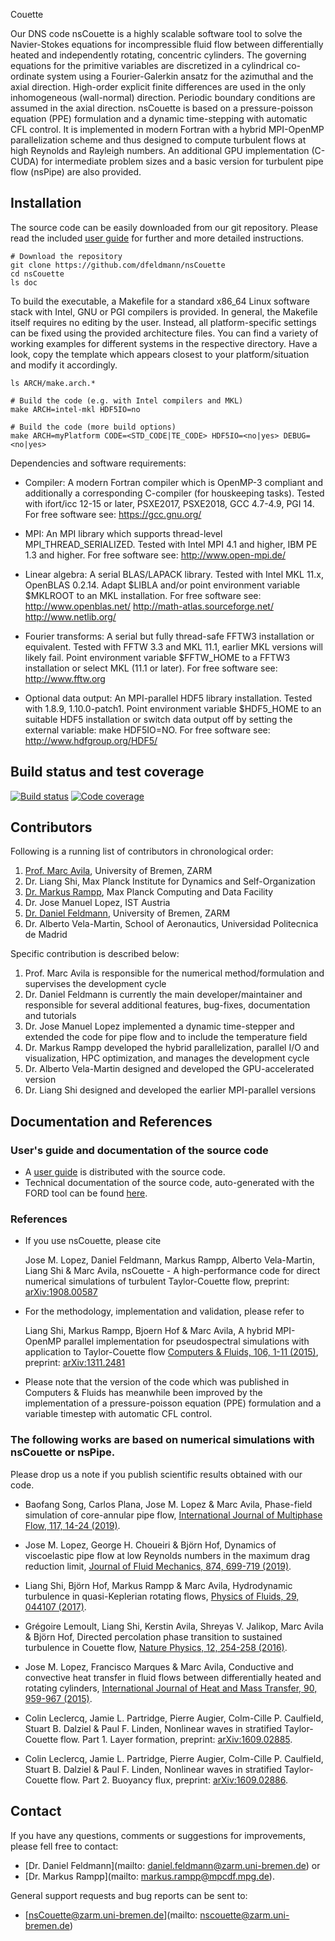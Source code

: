 Couette

Our DNS code nsCouette is a highly scalable software tool to solve the Navier-Stokes equations for incompressible fluid flow between differentially heated and independently rotating, concentric cylinders. The governing equations for the primitive variables are discretized in a cylindrical co-ordinate system using a Fourier-Galerkin ansatz for the azimuthal and the axial direction. High-order explicit finite differences are used in the only inhomogeneous (wall-normal) direction. Periodic boundary conditions are assumed in the axial direction. nsCouette is based on a pressure-poisson equation (PPE) formulation and a dynamic time-stepping with automatic CFL control. It is implemented in modern Fortran with a hybrid MPI-OpenMP parallelization scheme and thus designed to compute turbulent flows at high Reynolds and Rayleigh numbers. An additional GPU implementation (C-CUDA) for intermediate problem sizes and a basic version for turbulent pipe flow (nsPipe) are also provided.

## Installation

The source code can be easily downloaded from our git repository. Please read the included [user guide](https://github.com/dfeldmann/nsCouette/blob/nsCouette-gpu/doc/nsCouetteUserGuide.pdf) for further and more detailed instructions.

```
# Download the repository
git clone https://github.com/dfeldmann/nsCouette
cd nsCouette
ls doc
```

To build the executable, a Makefile for a standard x86_64 Linux software stack with Intel, GNU or PGI compilers is provided. In general, the Makefile itself requires no editing by the user. Instead, all platform-specific settings can be fixed using the provided architecture files. You can find a variety of working examples for different systems in the respective directory. Have a look, copy the template which appears closest to your platform/situation and modify it accordingly.

```
ls ARCH/make.arch.*

# Build the code (e.g. with Intel compilers and MKL)
make ARCH=intel-mkl HDF5IO=no

# Build the code (more build options)
make ARCH=myPlatform CODE=<STD_CODE|TE_CODE> HDF5IO=<no|yes> DEBUG=<no|yes>
```

Dependencies and software requirements:

*  Compiler: A modern Fortran compiler which is OpenMP-3 compliant and additionally a corresponding C-compiler (for houskeeping tasks). Tested with ifort/icc 12-15 or later, PSXE2017, PSXE2018, GCC 4.7-4.9, PGI 14. For free software see: https://gcc.gnu.org/

*  MPI: An MPI library which supports thread-level MPI_THREAD_SERIALIZED. Tested with Intel MPI 4.1 and higher, IBM PE 1.3 and higher. For free software see: http://www.open-mpi.de/

*  Linear algebra: A serial BLAS/LAPACK library. Tested with Intel MKL 11.x, OpenBLAS 0.2.14. Adapt $LIBLA and/or point environment variable $MKLROOT to an MKL installation. For free software see: http://www.openblas.net/ http://math-atlas.sourceforge.net/ http://www.netlib.org/

*  Fourier transforms: A serial but fully thread-safe FFTW3 installation or equivalent. Tested with FFTW 3.3 and MKL 11.1, earlier MKL versions will likely fail. Point environment variable $FFTW_HOME to a FFTW3 installation or select MKL (11.1 or later). For free software see: http://www.fftw.org 

*  Optional data output: An MPI-parallel HDF5 library installation. Tested with 1.8.9, 1.10.0-patch1. Point environment variable $HDF5_HOME to an suitable HDF5 installation or switch data output off by setting the external variable: make HDF5IO=NO. For free software see: http://www.hdfgroup.org/HDF5/

## Build status and test coverage

[![Build status](https://gitlab.mpcdf.mpg.de/mjr/nscouette/badges/master/build.svg)](https://gitlab.mpcdf.mpg.de/mjr/nscouette/commits/master)
[![Code coverage](https://gitlab.mpcdf.mpg.de/mjr/nscouette/badges/master/coverage.svg)](http://mjr.pages.mpcdf.de/nscouette/) 

## Contributors

Following is a running list of contributors in chronological order:

1. [Prof. Marc Avila](https://www.zarm.uni-bremen.de/en/research/fluid-dynamics/fluid-simulation-and-modeling.html), University of Bremen, ZARM
2. Dr. Liang Shi, Max Planck Institute for Dynamics and Self-Organization
3. [Dr. Markus Rampp](http://home.mpcdf.mpg.de/~mjr/), Max Planck Computing and Data Facility
4. Dr. Jose Manuel Lopez, IST Austria
5. [Dr. Daniel Feldmann](https://www.zarm.uni-bremen.de/en/research/fluid-dynamics/fluid-simulation-and-modeling.html), University of Bremen, ZARM
6. Dr. Alberto Vela-Martin, School of Aeronautics, Universidad Politecnica de Madrid

Specific contribution is described below:

1. Prof. Marc Avila is responsible for the numerical method/formulation and supervises the development cycle
2. Dr. Daniel Feldmann is currently the main developer/maintainer and responsible for several additional features, bug-fixes, documentation and tutorials
3. Dr. Jose Manuel Lopez implemented a dynamic time-stepper and extended the code for pipe flow and to include the temperature field
4. Dr. Markus Rampp developed the hybrid parallelization, parallel I/O and visualization, HPC optimization, and manages the development cycle
5. Dr. Alberto Vela-Martin designed and developed the GPU-accelerated version
6. Dr. Liang Shi designed and developed the earlier MPI-parallel versions

## Documentation and References

### User's guide and documentation of the source code

* A [user guide](https://gitlab.mpcdf.mpg.de/mjr/nscouette/blob/master/doc/nsCouetteUserGuide.pdf) is distributed with the source code.
* Technical documentation of the source code, auto-generated with the FORD tool can be found [here](http://mjr.pages.mpcdf.de/nscouette/ford-doc).

### References

* If you use nsCouette, please cite

  Jose M. Lopez, Daniel Feldmann, Markus Rampp, Alberto Vela-Martin, Liang Shi & Marc Avila, nsCouette - A high-performance code for direct numerical simulations of turbulent Taylor-Couette flow, preprint: [arXiv:1908.00587](https://arxiv.org/abs/1908.00587)

* For the methodology, implementation and validation, please refer to 
  
  Liang Shi, Markus Rampp, Bjoern Hof & Marc Avila, A hybrid MPI-OpenMP parallel implementation for pseudospectral simulations with application to Taylor-Couette flow
[Computers & Fluids, 106, 1-11 (2015)](http://www.sciencedirect.com/science/article/pii/S0045793014003582), preprint: [arXiv:1311.2481](http://arxiv.org/abs/1311.2481)

 * Please note that the version of the code which was published in Computers & Fluids has meanwhile been improved by the implementation of a pressure-poisson equation (PPE) formulation and a variable timestep with automatic CFL control.

### The following works are based on numerical simulations with nsCouette or nsPipe.

Please drop us a note if you publish scientific results obtained with our code.

* Baofang Song, Carlos Plana, Jose M. Lopez & Marc Avila, Phase-field simulation of core-annular pipe flow, [International Journal of Multiphase Flow, 117, 14-24 (2019)](https://doi.org/10.1016/j.ijmultiphaseflow.2019.04.027).

* Jose M. Lopez, George H. Choueiri & Björn Hof, Dynamics of viscoelastic pipe flow at low Reynolds numbers in the maximum drag reduction limit, [Journal of Fluid Mechanics, 874, 699-719 (2019)](https://doi.org/10.1017/jfm.2019.486).

* Liang Shi, Björn Hof, Markus Rampp & Marc Avila, Hydrodynamic turbulence in quasi-Keplerian rotating flows, [Physics of Fluids, 29, 044107 (2017)](https://doi.org/10.1063/1.4981525).

* Grégoire Lemoult, Liang Shi, Kerstin Avila, Shreyas V. Jalikop, Marc Avila & Björn Hof, Directed percolation phase transition to sustained turbulence in Couette flow, [Nature Physics, 12, 254-258 (2016)](https://doi.org/10.1038/nphys3675).

* Jose M. Lopez, Francisco Marques & Marc Avila, Conductive and convective heat transfer in fluid flows between differentially heated and rotating cylinders, [International Journal of Heat and Mass Transfer, 90, 959-967 (2015)](https://doi.org/10.1016/j.ijheatmasstransfer.2015.07.026).

* Colin Leclercq, Jamie L. Partridge, Pierre Augier, Colm-Cille P. Caulfield, Stuart B. Dalziel & Paul F. Linden, Nonlinear waves in stratified Taylor-Couette flow. Part 1. Layer formation, preprint: [arXiv:1609.02885](https://arxiv.org/abs/1609.02885).

* Colin Leclercq, Jamie L. Partridge, Pierre Augier, Colm-Cille P. Caulfield, Stuart B. Dalziel & Paul F. Linden, Nonlinear waves in stratified Taylor-Couette flow. Part 2. Buoyancy flux, preprint: [arXiv:1609.02886](https://arxiv.org/abs/1609.02886v1).

## Contact

If you have any questions, comments or suggestions for improvements, please fell free to contact:
* [Dr. Daniel Feldmann](mailto: daniel.feldmann@zarm.uni-bremen.de) or
* [Dr. Markus Rampp](mailto: markus.rampp@mpcdf.mpg.de).

General support requests and bug reports can be sent to:
* [nsCouette@zarm.uni-bremen.de](mailto: nscouette@zarm.uni-bremen.de)
